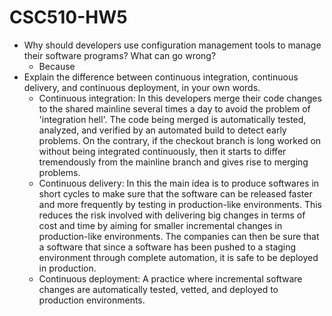 # CSC510-HW5

* Why should developers use configuration management tools to manage their software programs? What can go wrong?
    * Because
* Explain the difference between continuous integration, continuous delivery, and continuous deployment, in your own words.  
    * Continuous integration: In this developers merge their code changes to the shared mainline several times a day to avoid the problem of 'integration hell'. The code being merged is automatically tested, analyzed, and verified by an automated build to detect early problems. On the contrary, if the checkout branch is long worked on without being integrated continuously, then it starts to differ tremendously from the mainline branch and gives rise to merging problems.
    * Continuous delivery: In this the main idea is to produce softwares in short cycles to make sure that the software can be released faster and more frequently by testing in production-like environments. This reduces the risk involved with delivering big changes in terms of cost and time by aiming for smaller incremental changes in production-like environments. The companies can then be sure that a software that since a software has been pushed to a staging environment through complete automation, it is safe to be deployed in production.
    * Continuous deployment: A practice where incremental software changes are automatically tested, vetted, and deployed to production environments.
